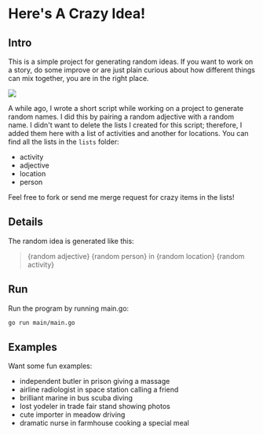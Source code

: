 # Here's A Crazy Idea!
## Intro
This is a simple project for generating random ideas.
If you want to work on a story,
do some improve or are just plain curious about how different things can mix together,
you are in the right place.

![](assets/crazy.png)

A while ago,
I wrote a short script while working on a project to generate random names.
I did this by pairing a random adjective with a random name.
I didn't want to delete the lists I created for this script; 
therefore, I added them here with a list of activities and another for locations.
You can find all the lists in the `lists` folder:
* activity
* adjective
* location
* person

Feel free to fork or send me merge request for crazy items in the lists!


## Details
The random idea is generated like this:

> {random adjective} {random person} in {random location} {random activity}



## Run
Run the program by running main.go:
```bash
go run main/main.go
```

## Examples
Want some fun examples:
* independent butler in prison giving a massage
* airline radiologist in space station calling a friend
* brilliant marine in bus scuba diving
* lost yodeler in trade fair stand showing photos
* cute importer in meadow driving
* dramatic nurse in farmhouse cooking a special meal